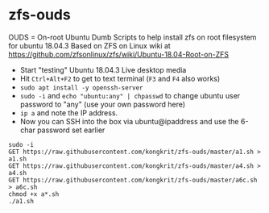 # zfs-ouds
OUDS = On-root Ubuntu Dumb Scripts to help install zfs on root filesystem for ubuntu 18.04.3
Based on ZFS on Linux wiki at https://github.com/zfsonlinux/zfs/wiki/Ubuntu-18.04-Root-on-ZFS

- Start "testing" Ubuntu 18.04.3 Live desktop media
- Hit `Ctrl+Alt+F2` to get to text terminal (`F3` and `F4` also works)
- `sudo apt install -y openssh-server`
- `sudo -i` and `echo "ubuntu:any" | chpasswd` to change ubuntu user password to "any" (use your own password here)
- `ip a` and note the IP address.
- Now you can SSH into the box via ubuntu@ipaddress and use the 6-char password set earlier
```
sudo -i
GET https://raw.githubusercontent.com/kongkrit/zfs-ouds/master/a1.sh > a1.sh
GET https://raw.githubusercontent.com/kongkrit/zfs-ouds/master/a4.sh > a4.sh
GET https://raw.githubusercontent.com/kongkrit/zfs-ouds/master/a6c.sh > a6c.sh
chmod +x a*.sh
./a1.sh
```
